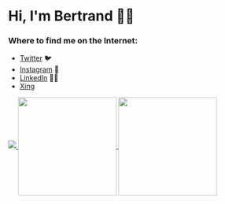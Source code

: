 # Hi, I'm Bertrand 👋🏾

<!--
**Atemndobs/Atemndobs** is a ✨ _special_ ✨ repository because its `README.md` (this file) appears on your GitHub profile.

- 🔭 I’m currently working on ...
- 🌱 I’m currently learning ...
- 👯 I’m looking to collaborate on ...
- 🤔 I’m looking for help with ...
- 💬 Ask me about ...
- 📫 How to reach me: ...
- 😄 Pronouns: ...
- ⚡ Fun fact: ...

<img src="https://firebasestorage.googleapis.com/v0/b/deja-vue-e67a1.appspot.com/o/avat_atem.png?alt=media&token=5827b153-5462-4301-81be-ade0777202d4">
-->

<!-- story: I recently embarked on this exciting journey of coding and every new thing I learn makes the journwey even more Exciting -->

### Where to find me on the Internet:

- [Twitter](https://twitter.com/Atemkeng5) :bird:
- [Instagram](https://www.instagram.com/atem_ndobs/) 📸
- [LinkedIn](https://www.linkedin.com/in/bertrand-ndobegang-atemkeng-58b06314b/) 👩‍💻
- [Xing](https://www.xing.com/profile/BertrandNdobegang_Atemkeng/cv) 



<!-- <img src="https://firebasestorage.googleapis.com/v0/b/deja-vue-e67a1.appspot.com/o/avat_atem.png?alt=media&token=5827b153-5462-4301-81be-ade0777202d" width="150" height="150">  -->

<a href="https://github.com/Atemndobs/Atemndobs">
  <picture>
  <source
    srcset="https://github-readme-stats.vercel.app/api?username=Atemndobs&show_icons=true&theme=tokyonight"
    media="(prefers-color-scheme: tokyonight)"
  />
  <source
    srcset="https://github-readme-stats.vercel.app/api?username=Atemndobs&show_icons=true"
    media="(prefers-color-scheme: default), (prefers-color-scheme: no-preference)"
  />
  <img src="https://github-readme-stats.vercel.app/api?username=Atemndobs&show_icons=true" />
        <img height=200 align="center" src="https://github-readme-stats.vercel.app/api/top-langs?username=Atemndobs&layout=compact&langs_count=8&card_width=320" />
</picture>

</a>
<a href="https://github.com/Atemndobs/Atemndobs">
  <picture>
    <img height=200 align="center" src="https://github-readme-stats.vercel.app/api/top-langs?username=Atemndobs&layout=compact&langs_count=8&card_width=320" />
  </picture>

</a>


